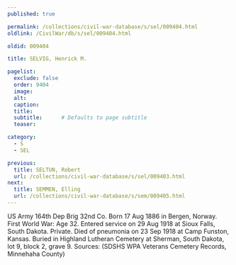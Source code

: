 ```yaml
---
published: true

permalink: /collections/civil-war-database/s/sel/009404.html
oldlink: /CivilWar/db/s/sel/009404.html

oldid: 009404

title: SELVIG, Henrick M.

pagelist:
  exclude: false
  order: 9404
  image: 
  alt:
  caption:
  title:
  subtitle:      # Defaults to page subtitle
  teaser:

category: 
  - S 
  - SEL

previous:
  title: SELTUN, Robert
  url: /collections/civil-war-database/s/sel/009403.html  
next:
  title: SEMMEN, Elling
  url: /collections/civil-war-database/s/sem/009405.html   
---
```

US Army 164th Dep Brig 32nd Co. Born 17 Aug 1886 in Bergen, Norway. First World War: Age 32. Entered service on 29 Aug 1918 at Sioux Falls, South Dakota. Private. Died of pneumonia on 23 Sep 1918 at Camp Funston, Kansas. Buried in Highland Lutheran Cemetery at Sherman, South Dakota, lot 9, block 2, grave 9. Sources: (SDSHS WPA Veterans Cemetery Records, Minnehaha County)